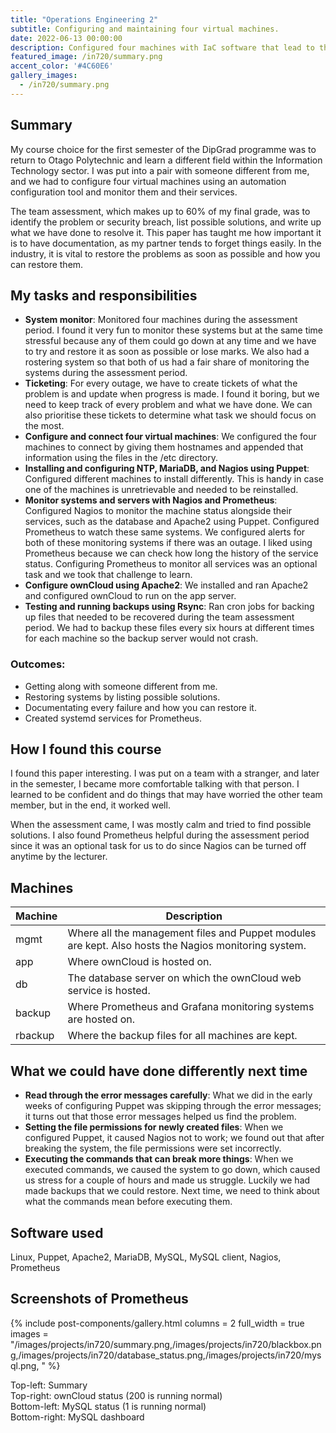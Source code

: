 ```yaml
---
title: "Operations Engineering 2"
subtitle: Configuring and maintaining four virtual machines.
date: 2022-06-13 00:00:00
description: Configured four machines with IaC software that lead to the assessment of where services would go down and what can we do to resolve it.
featured_image: /in720/summary.png
accent_color: '#4C60E6'
gallery_images:
  - /in720/summary.png
---
```


## Summary
My course choice for the first semester of the DipGrad programme was to return to Otago Polytechnic and learn a different field within the Information Technology sector. I was put into a pair with someone different from me, and we had to configure four virtual machines using an automation configuration tool and monitor them and their services. 

The team assessment, which makes up to 60% of my final grade, was to identify the problem or security breach, list possible solutions, and write up what we have done to resolve it. This paper has taught me how important it is to have documentation, as my partner tends to forget things easily. In the industry, it is vital to restore the problems as soon as possible and how you can restore them.

## My tasks and responsibilities
* **System monitor**: Monitored four machines during the assessment period. I found it very fun to monitor these systems but at the same time stressful because any of them could go down at any time and we have to try and restore it as soon as possible or lose marks. We also had a rostering system so that both of us had a fair share of monitoring the systems during the assessment period.
* **Ticketing**: For every outage, we have to create tickets of what the problem is and update when progress is made. I found it boring, but we need to keep track of every problem and what we have done. We can also prioritise these tickets to determine what task we should focus on the most.
* **Configure and connect four virtual machines**: We configured the four machines to connect by giving them hostnames and appended that information using the files in the /etc directory.
* **Installing and configuring NTP, MariaDB, and Nagios using Puppet**: Configured different machines to install differently. This is handy in case one of the machines is unretrievable and needed to be reinstalled.
* **Monitor systems and servers with Nagios and Prometheus**: Configured Nagios to monitor the machine status alongside their services, such as the database and Apache2 using Puppet. Configured Prometheus to watch these same systems. We configured alerts for both of these monitoring systems if there was an outage. I liked using Prometheus because we can check how long the history of the service status. Configuring Prometheus to monitor all services was an optional task and we took that challenge to learn.
* **Configure ownCloud using Apache2**: We installed and ran Apache2 and configured ownCloud to run on the app server.
* **Testing and running backups using Rsync**: Ran cron jobs for backing up files that needed to be recovered during the team assessment period. We had to backup these files every six hours at different times for each machine so the backup server would not crash.

### Outcomes:
*   Getting along with someone different from me.
*   Restoring systems by listing possible solutions.
*   Documentating every failure and how you can restore it.
*   Created systemd services for Prometheus.

## How I found this course
I found this paper interesting. I was put on a team with a stranger, and later in the semester, I became more comfortable talking with that person. I learned to be confident and do things that may have worried the other team member, but in the end, it worked well. 

When the assessment came, I was mostly calm and tried to find possible solutions. I also found Prometheus helpful during the assessment period since it was an optional task for us to do since Nagios can be turned off anytime by the lecturer.

## Machines

| Machine       | Description |
| -----------   | ----------- |
| mgmt          | Where all the management files and Puppet modules are kept. Also hosts the Nagios monitoring system. |
| app           | Where ownCloud is hosted on.                                                                          |
| db            | The database server on which the ownCloud web service is hosted. |
| backup        | Where Prometheus and Grafana monitoring systems are hosted on. |
| rbackup       | Where the backup files for all machines are kept. |

## What we could have done differently next time
*   **Read through the error messages carefully**: What we did in the early weeks of configuring Puppet was skipping through the error messages; it turns out that those error messages helped us find the problem.
*   **Setting the file permissions for newly created files**: When we configured Puppet, it caused Nagios not to work; we found out that after breaking the system, the file permissions were set incorrectly.
*   **Executing the commands that can break more things**: When we executed commands, we caused the system to go down, which caused us stress for a couple of hours and made us struggle. Luckily we had made backups that we could restore. Next time, we need to think about what the commands mean before executing them.

## Software used
Linux, Puppet, Apache2, MariaDB, MySQL, MySQL client, Nagios, Prometheus

## Screenshots of Prometheus

{% include post-components/gallery.html
	columns = 2
	full_width = true
	images = "/images/projects/in720/summary.png,/images/projects/in720/blackbox.png,/images/projects/in720/database_status.png,/images/projects/in720/mysql.png,
	"
%}

Top-left: Summary  
Top-right: ownCloud status (200 is running normal)  
Bottom-left: MySQL status (1 is running normal)  
Bottom-right: MySQL dashboard  